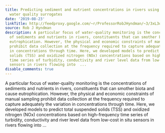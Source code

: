 ```yaml
---
title: Predicting sediment and nutrient concentrations in rivers using high-frequency
  water quality surrogates
date: '2019-08-23'
linkTitle: http://feedproxy.google.com/~r/ProfessorRobJHyndman/~3/3xL3oq4SIqc/
source: Rob J Hyndman
description: A particular focus of water-quality monitoring is the concentrations
  of sediments and nutrients in rivers, constituents that can smother biota and cause
  eutrophication. However, the physical and economic constraints of manual sampling
  prohibit data collection at the frequency required to capture adequately the variation
  in concentrations through time. Here, we developed models to predict total suspended
  solids (TSS) and oxidized nitrogen (NOx) concentrations based on high-frequency
  time series of turbidity, conductivity and river level data from low-cost in situ
  sensors in rivers flowing into  ...
disable_comments: true
---
```

A particular focus of water-quality monitoring is the concentrations of sediments and nutrients in rivers, constituents that can smother biota and cause eutrophication. However, the physical and economic constraints of manual sampling prohibit data collection at the frequency required to capture adequately the variation in concentrations through time. Here, we developed models to predict total suspended solids (TSS) and oxidized nitrogen (NOx) concentrations based on high-frequency time series of turbidity, conductivity and river level data from low-cost in situ sensors in rivers flowing into  ...